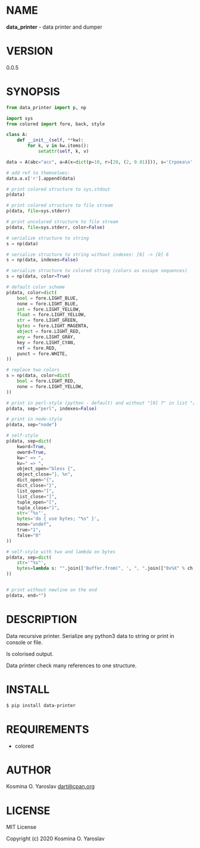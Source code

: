 # NAME

**data_printer** - data printer and dumper

# VERSION

0.0.5

# SYNOPSIS

```python
from data_printer import p, np

import sys
from colored import fore, back, style

class A:
    def __init__(self, **kw):
        for k, v in kw.items():
            setattr(self, k, v)

data = A(abc="acc", a=A(x=dict(p=10, r=[20, (2, 0.01)])), s='Строка\n', b=b'binary\n', r=r'\n')

# add ref to themselwes:
data.a.x['r'].append(data)  

# print colored structure to sys.stdout
p(data)

# print colored structure to file stream
p(data, file=sys.stderr)

# print uncolored structure to file stream
p(data, file=sys.stderr, color=False)

# serialize structure to string
s = np(data)

# serialize structure to string without indexes: [6] -> [0] 6
s = np(data, indexes=False)

# serialize structure to colored string (colors as escape sequences)
s = np(data, color=True)

# default color scheme
p(data, color=dict(
    bool = fore.LIGHT_BLUE,
    none = fore.LIGHT_BLUE,
    int = fore.LIGHT_YELLOW,
    float = fore.LIGHT_YELLOW,
    str = fore.LIGHT_GREEN,
    bytes = fore.LIGHT_MAGENTA,
    object = fore.LIGHT_RED,
    any = fore.LIGHT_GRAY,
    key = fore.LIGHT_CYAN,
    ref = fore.RED,
    punct = fore.WHITE,
))

# replace two colors
s = np(data, color=dict(
    bool = fore.LIGHT_RED,
    none = fore.LIGHT_YELLOW,
))

# print in perl-style (python - default) and without "[0] 7" in list "[7]". 
p(data, sep="perl", indexes=False)

# print in node-style
p(data, sep="node")

# self-style
p(data, sep=dict(
    kword=True,
    oword=True,
    kw=" => ",
    kv=" => ",
    object_open="bless {",
    object_close="}, %n",
    dict_open="{",
    dict_close="}",
    list_open="[",
    list_close="]",
    tuple_open="[",
    tuple_close="]",
    str='"%s"',
    bytes='do { use bytes; "%s" }',
    none="undef",
    true="1",
    false="0"
))

# self-style with two and lambda on bytes
p(data, sep=dict(
    str='"%s"',
    bytes=lambda s: "".join(['Buffer.from(", ', ", ".join(["0x%X" % ch for ch in s]) ,')']),
))


# print without newline on the end
p(data, end="")

```

# DESCRIPTION

Data recursive printer. Serialize any python3 data to string or print in console or file.

Is colorised output.

Data printer check many references to one structure.

# INSTALL

```sh
$ pip install data-printer
```

# REQUIREMENTS

* colored

# AUTHOR

Kosmina O. Yaroslav <dart@cpan.org>

# LICENSE

MIT License

Copyright (c) 2020 Kosmina O. Yaroslav

